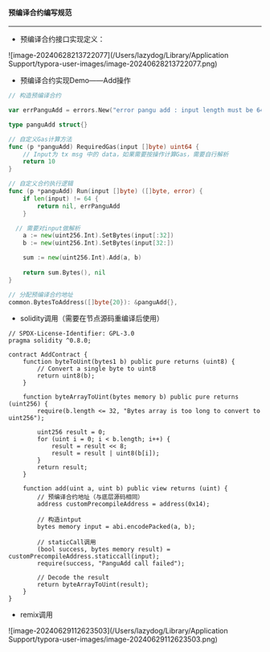 #### 预编译合约编写规范

------

- 预编译合约接口实现定义：

![image-20240628213722077](/Users/lazydog/Library/Application Support/typora-user-images/image-20240628213722077.png)

- 预编译合约实现Demo——Add操作

```go
// 构造预编译合约

var errPanguAdd = errors.New("error pangu add : input length must be 64 bytes")

type panguAdd struct{}

// 自定义Gas计算方法
func (p *panguAdd) RequiredGas(input []byte) uint64 {
	// Input为 tx msg 中的 data，如果需要按操作计算Gas，需要自行解析
	return 10
}

// 自定义合约执行逻辑
func (p *panguAdd) Run(input []byte) ([]byte, error) {
	if len(input) != 64 {
		return nil, errPanguAdd
	}

  // 需要对input做解析
	a := new(uint256.Int).SetBytes(input[:32])
	b := new(uint256.Int).SetBytes(input[32:])

	sum := new(uint256.Int).Add(a, b)
  
	return sum.Bytes(), nil
}

// 分配预编译合约地址
common.BytesToAddress([]byte{20}): &panguAdd{},
```

- solidity调用（需要在节点源码重编译后使用）

```solidity
// SPDX-License-Identifier: GPL-3.0
pragma solidity ^0.8.0;

contract AddContract {
    function byteToUint(bytes1 b) public pure returns (uint8) {
        // Convert a single byte to uint8
        return uint8(b);
    }

    function byteArrayToUint(bytes memory b) public pure returns (uint256) {
        require(b.length <= 32, "Bytes array is too long to convert to uint256");

        uint256 result = 0;
        for (uint i = 0; i < b.length; i++) {
            result = result << 8;
            result = result | uint8(b[i]);
        }
        return result;
    }

    function add(uint a, uint b) public view returns (uint) {
        // 预编译合约地址（与底层源码相同）
        address customPrecompileAddress = address(0x14);
        
        // 构造intput
        bytes memory input = abi.encodePacked(a, b);
        
        // staticCall调用
        (bool success, bytes memory result) = customPrecompileAddress.staticcall(input);
        require(success, "PanguAdd call failed");

        // Decode the result
        return byteArrayToUint(result);
    }
}
```

- remix调用

![image-20240629112623503](/Users/lazydog/Library/Application Support/typora-user-images/image-20240629112623503.png)
